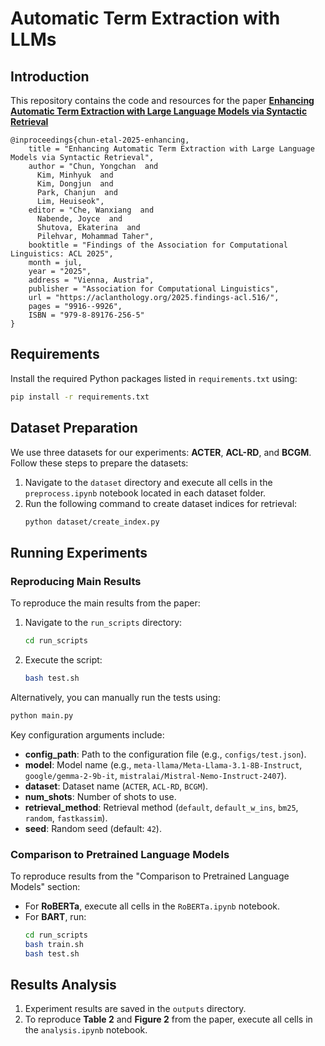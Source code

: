 # Automatic Term Extraction with LLMs

## Introduction
This repository contains the code and resources for the paper [**Enhancing Automatic Term Extraction with Large Language Models via Syntactic Retrieval**](https://aclanthology.org/2025.findings-acl.516.pdf)

```
@inproceedings{chun-etal-2025-enhancing,
    title = "Enhancing Automatic Term Extraction with Large Language Models via Syntactic Retrieval",
    author = "Chun, Yongchan  and
      Kim, Minhyuk  and
      Kim, Dongjun  and
      Park, Chanjun  and
      Lim, Heuiseok",
    editor = "Che, Wanxiang  and
      Nabende, Joyce  and
      Shutova, Ekaterina  and
      Pilehvar, Mohammad Taher",
    booktitle = "Findings of the Association for Computational Linguistics: ACL 2025",
    month = jul,
    year = "2025",
    address = "Vienna, Austria",
    publisher = "Association for Computational Linguistics",
    url = "https://aclanthology.org/2025.findings-acl.516/",
    pages = "9916--9926",
    ISBN = "979-8-89176-256-5"
}
```

## Requirements
Install the required Python packages listed in `requirements.txt` using:
```bash
pip install -r requirements.txt
```

## Dataset Preparation
We use three datasets for our experiments: **ACTER**, **ACL-RD**, and **BCGM**. Follow these steps to prepare the datasets:

1. Navigate to the `dataset` directory and execute all cells in the `preprocess.ipynb` notebook located in each dataset folder.
2. Run the following command to create dataset indices for retrieval:
    ```bash
    python dataset/create_index.py
    ```

## Running Experiments
### Reproducing Main Results
To reproduce the main results from the paper:
1. Navigate to the `run_scripts` directory:
    ```bash
    cd run_scripts
    ```
2. Execute the script:
    ```bash
    bash test.sh
    ```

Alternatively, you can manually run the tests using:
```bash
python main.py
```
Key configuration arguments include:
- **config_path**: Path to the configuration file (e.g., `configs/test.json`).
- **model**: Model name (e.g., `meta-llama/Meta-Llama-3.1-8B-Instruct`, `google/gemma-2-9b-it`, `mistralai/Mistral-Nemo-Instruct-2407`).
- **dataset**: Dataset name (`ACTER`, `ACL-RD`, `BCGM`).
- **num_shots**: Number of shots to use.
- **retrieval_method**: Retrieval method (`default`, `default_w_ins`, `bm25`, `random`, `fastkassim`).
- **seed**: Random seed (default: `42`).

### Comparison to Pretrained Language Models
To reproduce results from the "Comparison to Pretrained Language Models" section:
- For **RoBERTa**, execute all cells in the `RoBERTa.ipynb` notebook.
- For **BART**, run:
  ```bash
  cd run_scripts
  bash train.sh
  bash test.sh
  ```

## Results Analysis
1. Experiment results are saved in the `outputs` directory.
2. To reproduce **Table 2** and **Figure 2** from the paper, execute all cells in the `analysis.ipynb` notebook.

